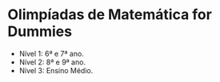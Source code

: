 
# Olimpíadas de Matemática for Dummies

- Nível 1: 6ª e 7ª ano.
- Nível 2: 8ª e 9ª ano.
- Nível 3: Ensino Médio.